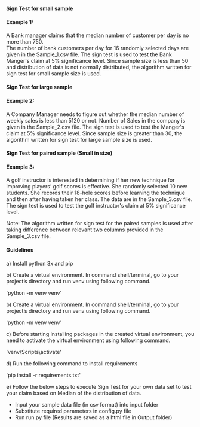 #### Sign Test for small sample  

#### Example 1: 
A Bank manager claims that the median number of customer per day is no more than 750.  
The number of bank customers per day for 16 randomly selected days are given in the Sample_1.csv file.
The sign test is used to test the Bank Manger's claim at 5% significance level. 
Since sample size is less than 50 and distribution of data is not normally distributed, 
the algorithm written for sign test for small sample size is used.

#### Sign Test for large sample

#### Example 2:  
A Company Manager needs to figure out whether the median number of weekly sales 
is less than 5120 or not. Number of Sales in the company is given in the Sample_2.csv file. 
The sign test is used to test the Manger's claim at 5% significance level.
Since sample size is greater than 30, the algorithm written for sign test for large sample size is used.  

#### Sign Test for paired sample (Small in size)

#### Example 3: 
A golf instructor is interested in determining if her new technique for improving players’ golf scores is effective. She randomly selected 10 new students. She records their 18-hole scores before learning the technique and then after having taken her class. The data are in the Sample_3.csv file.
The sign test is used to test the golf instructor's claim at 5% significance level. 

Note: The algorithm written for sign test for the paired samples is used after taking difference between relevant two 
columns provided in the Sample_3.csv file. 

#### Guidelines 
a) Install python 3x and pip

b) Create a virtual environment. 
   In command shell/terminal, go to your project’s directory and run venv using following command.
   
   'python -m venv venv'
   
b) Create a virtual environment.
   In command shell/terminal, go to your project’s directory and run venv using following command.
   
   'python -m venv venv'

c) Before starting installing packages in the created virtual environment, you need to 
   activate the virtual environment using following command.

   'venv\Scripts\activate'
   
d) Run the following command to install requirements 
    
   'pip install -r requirements.txt'

e) Follow the below steps to execute Sign Test for your own data set to test your claim based on Median of the distribution of data. 

- Input your sample data file (in csv format) into input folder
- Substitute required parameters in config.py file
- Run run.py file (Results are saved as a html file in Output folder)

